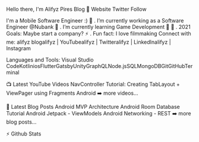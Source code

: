 Hello there, I'm Alifyz Pires Blog 👋
Website Twitter Follow

I'm a Mobile Software Engineer :)
🔭 . I’m currently working as a Software Engineer @Nubank
🌱 . I’m currently learning Game Development 🤣
🥅 . 2021 Goals: Maybe start a company?
⚡ . Fun fact: I love filmmaking
Connect with me:
alifyz blogalifyz | YouTubealifyz | Twitteralifyz | LinkedInalifyz | Instagram


Languages and Tools:
Visual Studio CodeKotliniosFlutterGatsbyUnityGraphQLNode.jsSQLMongoDBGitGitHubTerminal



📺 Latest YouTube Videos
NavController
Tutorial: Creating TabLayout + ViewPager using Fragments Android
➡️ more videos...

📕 Latest Blog Posts
Android MVP Architecture
Android Room Database Tutorial
Android Jetpack - ViewModels
Android Networking - REST
➡️ more blog posts...

⚡ Github Stats
